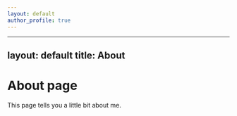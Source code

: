 ```yaml
---
layout: default
author_profile: true
---
```


---
layout: default
title: About
---
# About page

This page tells you a little bit about me.
